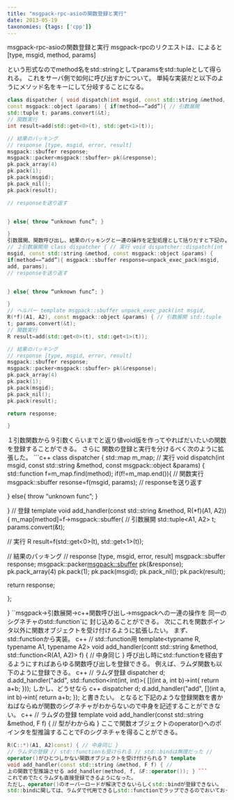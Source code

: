 ```yaml
---
title: "msgpack-rpc-asioの関数登録と実行"
date: 2013-05-19
taxonomies: {tags: ['cpp']}
---
```


msgpack-rpc-asioの関数登録と実行
msgpack-rpcのリクエストは、によると
[type, msgid, method, params]

という形式なのでmethod名をstd::stringとしてparamsをstd::tupleとして得られる。
これをサーバ側で如何に呼び出すかについて。
単純な実装だと以下のようにメソッド名をキーにして分岐することになる。
```c++ int and(int, int);
class dispatcher { void dispatch(int msgid, const std::string &method,
const msgpack::object &params) { if(method==“add”){ // 引数展開
std::tuple t; params.convert(&t);
// 関数実行
int result=add(std::get<0>(t), std::get<1>(t));

// 結果のパッキング
// response [type, msgid, error, result]
msgpack::sbuffer response;
msgpack::packer<msgpack::sbuffer> pk(&response);
pk.pack_array(4)
pk.pack(1);
pk.pack(msgid);
pk.pack_nil();
pk.pack(result);

// responseを送り返す


} else{ throw “unknown func”; }

}
引数展開、関数呼び出し、結果のパッキングと一連の操作を定型処理として括りだすと下記のように書ける。c++
// ２引数展開用 class dispatcher { // 実行 void dispatcher::dispatch(int
msgid, const std::string &method, const msgpack::object &params) {
if(method==“add”){ msgpack::sbuffer response=unpack_exec_pack(msgid,
add, params);
// responseを送り返す


} else{ throw “unknown func”; }

}
// ヘルパー template msgpack::sbuffer unpack_exec_pack(int msgid,
R(*f)(A1, A2), const msgpack::object &params) { // 引数展開 std::tuple
t; params.convert(&t);
// 関数実行
R result=add(std::get<0>(t), std::get<1>(t));

// 結果のパッキング
// response [type, msgid, error, result]
msgpack::sbuffer response;
msgpack::packer<msgpack::sbuffer> pk(&response);
pk.pack_array(4)
pk.pack(1);
pk.pack(msgid);
pk.pack_nil();
pk.pack(result);

return response;

}
```
１引数関数から９引数くらいまでと返り値void版を作ってやればだいたいの関数を登録することができる。
さらに 関数の登録と実行を分けるべく次のように拡張した。 ```c++ class
dispatcher { std::map m_map;
// 実行 void dispatch(int msgid, const std::string &method, const
msgpack::object &params) { std::function f=m_map.find(method);
if(f!=m_map.end()){ // 関数実行 msgpack::sbuffer resonse=f(msgid,
params);
// responseを送り返す


} else{ throw “unknown func”; }

}
// 登録 template void add_handler(const std::string &method, R(*f)(A1,
A2)) {
m_map[method]=f->msgpack::sbuffer{
// 引数展開
std::tuple<A1, A2> t;
params.convert(&t);

// 実行
R result=f(std::get<0>(t), std::get<1>(t));

// 結果のパッキング
// response [type, msgid, error, result]
msgpack::sbuffer response;
msgpack::packer<msgpack::sbuffer> pk(&response);
pk.pack_array(4)
pk.pack(1);
pk.pack(msgid);
pk.pack_nil();
pk.pack(result);

return response;


};

}
``msgpack->引数展開->c++関数呼び出し->msgpackへの一連の操作を 同一のシグネチャのstd::function`に
封じ込めることができる。
次にこれを関数ポインタ以外に関数オブジェクトを受け付けるように拡張したい。
まず、std::functionから実装。
c++   // std::function用   template<typname R, typename A1, typename A2>   void add_handler(contt std::string &method, std::function<R(A1, A2)> f)   {     // 中身同じ   }
呼び出し時にstd::functionを経由するようにすればあらゆる関数呼び出しを登録できる。
例えば、ラムダ関数も以下のように登録できる。
c++ // ラムダ登録 dispatcher d; d.add_handler("add",      std::function<int(int, int)>(       [](int a, int b)->int{          return a+b;        }));
しかし、どうせなら
c++ dispatcher d; d.add_handler("add",      [](int a, int b)->int{        return a+b;      });
と書きたい。
となると下記のような登録関数を書かねばならぬが関数のシグネチャがわからないので中身を記述することができない。
c++   // ラムダの登録   template<typname F>   void add_handler(const std::string &method, F f)   {     // 型がわからぬ   }
ここで関数オブジェクトのoperator()へのポインタを型推論することでFのシグネチャを得ることができる。
```c++ template void add_handler(const std::string &method, F f,
R(C::*)(A1, A2)const) { // 中身同じ }
// ラムダの登録 // std::functionも受けられる // std::bindは無理だった //
operator()がひとつしかない関数オブジェクトを受け付けられる？ template
void add_handler(const std::string &method, F f) { //
上の関数で型推論させる add_handler(method, f, &F::operator()); } ```
これでめでたくラムダも直接登録できるようになった。
ただし、operator()のオーバーロードが解決できないらしくstd::bindが登録できない。
std::bindに関しては、ラムダで代用できるしstd::functionでラップできるのでおいておくことにした。
